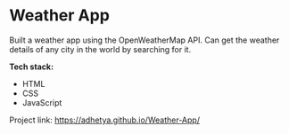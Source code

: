 # Weather App
Built a weather app using the OpenWeatherMap API. Can get the weather details of any city in the world by searching for it.

**Tech stack:**
* HTML
* CSS
* JavaScript
 
 Project link: https://adhetya.github.io/Weather-App/